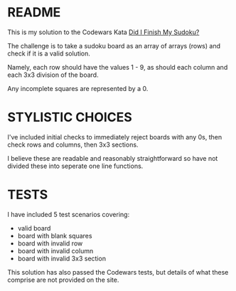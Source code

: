 # README

This is my solution to the Codewars Kata [Did I Finish My Sudoku?](https://www.codewars.com/kata/did-i-finish-my-sudoku)

The challenge is to take a sudoku board as an array of arrays (rows) and check if it is a valid solution.

Namely, each row should have the values 1 - 9, as should each column and each 3x3 division of the board.

Any incomplete squares are represented by a 0.

# STYLISTIC CHOICES

I've included initial checks to immediately reject boards with any 0s, then check rows and columns, then 3x3 sections.

I believe these are readable and reasonably straightforward so have not divided these into seperate
one line functions.

# TESTS

I have included 5 test scenarios covering:

- valid board
- board with blank squares
- board with invalid row
- board with invalid column
- board with invalid 3x3 section

This solution has also passed the Codewars tests, but details of what these comprise are not provided on the site.
